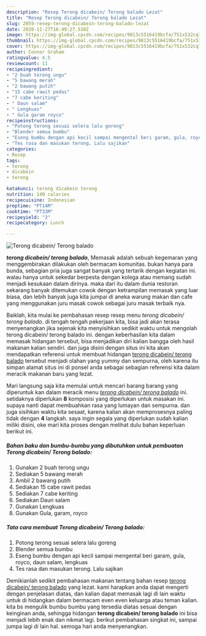 ```yaml
---
description: "Resep Terong dicabein/ Terong balado Lezat"
title: "Resep Terong dicabein/ Terong balado Lezat"
slug: 2059-resep-terong-dicabein-terong-balado-lezat
date: 2020-11-27T16:49:27.538Z
image: https://img-global.cpcdn.com/recipes/9813c5516419bcfa/751x532cq70/terong-dicabein-terong-balado-foto-resep-utama.jpg
thumbnail: https://img-global.cpcdn.com/recipes/9813c5516419bcfa/751x532cq70/terong-dicabein-terong-balado-foto-resep-utama.jpg
cover: https://img-global.cpcdn.com/recipes/9813c5516419bcfa/751x532cq70/terong-dicabein-terong-balado-foto-resep-utama.jpg
author: Connor Graham
ratingvalue: 4.5
reviewcount: 11
recipeingredient:
- "2 buah terong ungu"
- "5 bawang merah"
- "2 bawang putih"
- "15 cabe rawit pedas"
- "7 cabe keriting"
- " Daun salam"
- " Lengkuas"
- " Gula garam royco"
recipeinstructions:
- "Potong terong sesuai selera lalu goreng"
- "Blender semua bumbu"
- "Eseng bumbu dengan api kecil sampai mengental beri garam, gula, royco, daun salam, lengkuas"
- "Tes rasa dan masukan terong. Lalu sajikan"
categories:
- Resep
tags:
- terong
- dicabein
- terong

katakunci: terong dicabein terong 
nutrition: 140 calories
recipecuisine: Indonesian
preptime: "PT14M"
cooktime: "PT33M"
recipeyield: "3"
recipecategory: Lunch

---
```



![Terong dicabein/ Terong balado](https://img-global.cpcdn.com/recipes/9813c5516419bcfa/751x532cq70/terong-dicabein-terong-balado-foto-resep-utama.jpg)

<b><i>terong dicabein/ terong balado</i></b>, Memasak adalah sebuah kegemaran yang menggembirakan dilakukan oleh bermacam komunitas. bukan hanya para bunda, sebagian pria juga sangat banyak yang tertarik dengan kegiatan ini. walau hanya untuk sekedar berpesta dengan kolega atau memang sudah menjadi kesukaan dalam dirinya. maka dari itu dalam dunia restoran sekarang banyak ditemukan cowok dengan ketrampilan memasak yang luar biasa, dan lebih banyak juga kita jumpai di aneka warung makan dan cafe yang menggunakan juru masak cowok sebagai juru masak terbaik nya.



Baiklah, kita mulai ke pembahasan resep resep menu <i>terong dicabein/ terong balado</i>. di tengah tengah pekerjaan kita, bisa jadi akan terasa menyenangkan jika sejenak kita menyisihkan sedikit waktu untuk mengolah terong dicabein/ terong balado ini. dengan keberhasilan kita dalam memasak hidangan tersebut, bisa menjadikan diri kalian bangga oleh hasil makanan kalian sendiri. dan juga disini dengan situs ini kita akan mendapatkan referensi untuk membuat hidangan <u>terong dicabein/ terong balado</u> tersebut menjadi olahan yang yummy dan sempurna, oleh karena itu simpan alamat situs ini di ponsel anda sebagai sebagian referensi kita dalam meracik makanan baru yang lezat.


Mari langsung saja kita memulai untuk mencari barang barang yang diperuntuk kan dalam meracik menu <u><i>terong dicabein/ terong balado</i></u> ini. setidaknya diperlukan <b>8</b> komposisi yang diperlukan untuk masakan ini. supaya nanti dapat membuahkan rasa yang lumayan dan sempurna. dan juga sisihkan waktu kita sesaat, karena kalian akan memprosesnya paling tidak dengan <b>4</b> langkah. saya ingin segala yang diperlukan sudah kalian miliki disini, oke mari kita proses dengan melihat dulu bahan keperluan berikut ini.

<!--inarticleads1-->

##### Bahan baku dan bumbu-bumbu yang dibutuhkan untuk pembuatan Terong dicabein/ Terong balado:

1. Gunakan 2 buah terong ungu
1. Sediakan 5 bawang merah
1. Ambil 2 bawang putih
1. Sediakan 15 cabe rawit pedas
1. Sediakan 7 cabe keriting
1. Sediakan  Daun salam
1. Gunakan  Lengkuas
1. Gunakan  Gula, garam, royco




<!--inarticleads2-->

##### Tata cara membuat Terong dicabein/ Terong balado:

1. Potong terong sesuai selera lalu goreng
1. Blender semua bumbu
1. Eseng bumbu dengan api kecil sampai mengental beri garam, gula, royco, daun salam, lengkuas
1. Tes rasa dan masukan terong. Lalu sajikan




Demikianlah sedikit pembahasan makanan tentang bahan resep <u>terong dicabein/ terong balado</u> yang lezat. kami harapkan anda dapat mengerti dengan penjelasan diatas, dan kalian dapat memasak lagi di lain waktu untuk di hidangkan dalam bermacam even even keluarga atau teman kalian. kita bs mengulik bumbu bumbu yang tersedia diatas sesuai dengan keinginan anda, sehingga hidangan <b>terong dicabein/ terong balado</b> ini bisa menjadi lebih enak dan nikmat lagi. berikut pembahasan singkat ini, sampai jumpa lagi di lain hal. semoga hari anda menyenangkan.
